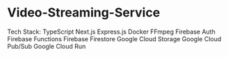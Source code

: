 # Video-Streaming-Service

Tech Stack:
TypeScript
Next.js
Express.js
Docker
FFmpeg
Firebase Auth
Firebase Functions
Firebase Firestore
Google Cloud Storage
Google Cloud Pub/Sub
Google Cloud Run
